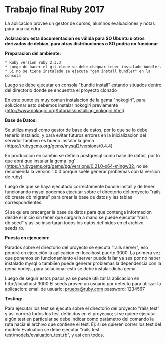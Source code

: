 # Trabajo final Ruby 2017

La aplicacion provee un gestor de cursos, alumnos evaluaciones y notas para una catedra

**Aclaración: esta documentacion es válida para SO Ubuntu u otros derivados de debian, para otras distribuciones o SO podría no funcionar**

**Preparacion del ambiente:**

	* Ruby version ruby 2.3.3
	* Luego de hacer el git clone se debe chequar tener instalado bundler.
	* Si no se tiene instalado se ejecuta "gem install bundler" en la consola
	
Luego se debe ejecutar en consola "bundle install" estando situados dentro del directorio donde se encuentra el proyecto clonado

En este punto es muy comun instalacion de la gema "nokogiri", para solucionar esto debemos instalar nokogiri previamente (http://www.nokogiri.org/tutorials/installing_nokogiri.html).

**Base de Datos:**

Se utiliza mysql como gestor de base de datos, por lo que se lo debe tenerlo instalado, y para evitar futuros errores en la inicialización del servidor tambien es bueno instalar la gema (https://rubygems.org/gems/mysql2/versions/0.4.4)

En produccion en cambio se definió postgresql como base de datos, por lo que abrá que instalar la gema 'pg' (https://rubygems.org/gems/pg/versions/0.21.0-x64-mingw32, no se recomienda la version 1.0.0 porque suele generar problemas con la version de ruby)

Luego de que se haya ejecutado correctamente bundle install y de tener funcionando mysql podemos ejecutar sobre el directorio del proyecto "rails db:create db migrate" para crear la base de datos y las tablas correspondientes.

Si se quiere precargar la base de datos para que contenga informacion desde el inicio sin tener que cargarla a mano se puede ejecutar "rails db:seed" y asi se insertarán todos los datos definidos en el archivo seeds.rb.

**Puesta en ejecucion:**

Parados sobre el directorio del proyecto se ejecuta "rails server", eso pondrá en ejecución la aplicacion en localhost puerto 3000.
La primera vez que ponemos en funcionamiento el server puede fallar ya sea por no haber instalado mysql o tambiíen puede generar problemas la dependencia con la gema nodejs, para solucionar esto se debe instalar dicha gema.

Luego de seguir estos pasos ya se puede utilizar la aplicacion en 
http://localhost:3000
El seeds provee un usuario por defecto para utilizar la aplicacion:
	email de usuario: prueba@ruby.com
	password: 1234567



**Testing:**

Para ejecutar los test se ejecuta sobre el directorio del proyecto "rails test" y así correrá todos los test definidos en el proyecyo; si se quiere ejecutar algún test en particular se debe indicar como parámetro del comando la ruta hacia el archivo que contiene el test.
Ej: si se quieren correr los test del modelo Evaluation se debe ejecutar "rails test test/models/evaluation_test.rb", y asi con todos. 




